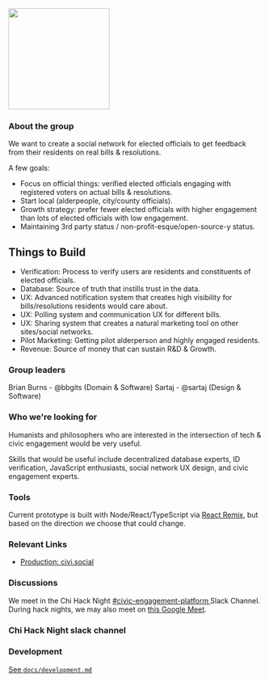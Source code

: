 <img src="./civi-temp-logo.png" style="width:200px" />

### About the group

We want to create a social network for elected officials to get feedback from their residents on real bills & resolutions.

A few goals:

- Focus on official things: verified elected officials engaging with registered voters on actual bills & resolutions.
- Start local (alderpeople, city/county officials).
- Growth strategy: prefer fewer elected officials with higher engagement than lots of elected officials with low engagement.
- Maintaining 3rd party status / non-profit-esque/open-source-y status.

## Things to Build

- Verification: Process to verify users are residents and constituents of elected officials.
- Database: Source of truth that instills trust in the data.
- UX: Advanced notification system that creates high visibility for bills/resolutions residents would care about.
- UX: Polling system and communication UX for different bills.
- UX: Sharing system that creates a natural marketing tool on other sites/social networks.
- Pilot Marketing: Getting pilot alderperson and highly engaged residents.
- Revenue: Source of money that can sustain R&D & Growth.

### Group leaders

Brian Burns - @bbgits (Domain & Software)
Sartaj - @sartaj (Design & Software)

### Who we're looking for

Humanists and philosophers who are interested in the intersection of tech & civic engagement would be very useful.

Skills that would be useful include decentralized database experts, ID verification, JavaScript enthusiasts, social network UX design, and civic engagement experts.

### Tools

Current prototype is built with Node/React/TypeScript via [React Remix](https://remix.run), but based on the direction we choose that could change.

### Relevant Links

- [Production: civi.social](https://civi.social)

### Discussions

We meet in the Chi Hack Night [#civic-engagement-platform
](https://chihacknight.slack.com/archives/C047500M5RS) Slack Channel. During hack nights, we may also meet on [this Google Meet](https://meet.google.com/hjn-uxvy-woq).

### Chi Hack Night slack channel

### Development

[See `docs/development.md`](./docs/development.md)
